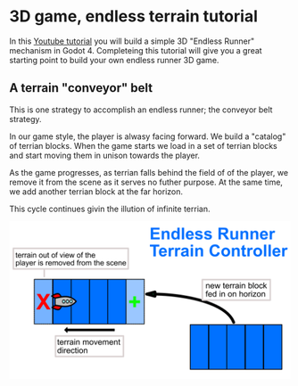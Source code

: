 # 3D game, endless terrain tutorial

In this [Youtube tutorial](https://youtu.be/1jNt91A2PW0) you will build a simple 3D "Endless Runner" mechanism in Godot 4.
Completeing this tutorial will give you a great starting point to build your own endless runner 3D game.

## A terrain "conveyor" belt
This is one strategy to accomplish an endless runner; the conveyor belt strategy.

In our game style, the player is alwasy facing forward.
We build a "catalog" of terrian blocks.  When the game starts we load in a set of terrian blocks and start moving them in unison towards the player.

As the game progresses, as terrian falls behind the field of of the player, we remove it from the scene as it serves no futher purpose.  At the same time, we add another terrian block at the far horizon.

This cycle continues givin the illution of infinite terrian.


![](docs/terain%20conveyor%20demo.png)
